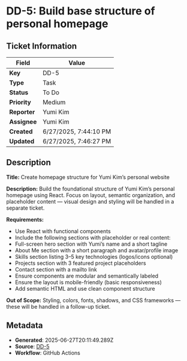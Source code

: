 # DD-5: Build base structure of personal homepage

## Ticket Information

| Field | Value |
|-------|-------|
| **Key** | DD-5 |
| **Type** | Task |
| **Status** | To Do |
| **Priority** | Medium |
| **Reporter** | Yumi Kim |
| **Assignee** | Yumi Kim |
| **Created** | 6/27/2025, 7:44:10 PM |
| **Updated** | 6/27/2025, 7:46:27 PM |

## Description

**Title:**
Create homepage structure for Yumi Kim’s personal website


**Description:**
Build the foundational structure of Yumi Kim’s personal homepage using React. Focus on layout, semantic organization, and placeholder content — visual design and styling will be handled in a separate ticket.


**Requirements:**


- Use React with functional components
- Include the following sections with placeholder or real content:
- Full-screen hero section with Yumi’s name and a short tagline
- About Me section with a short paragraph and avatar/profile image
- Skills section listing 3–5 key technologies (logos/icons optional)
- Projects section with 3 featured project placeholders
- Contact section with a mailto link
- Ensure components are modular and semantically labeled
- Ensure the layout is mobile-friendly (basic responsiveness)
- Add semantic HTML and use clean component structure


**Out of Scope:**
Styling, colors, fonts, shadows, and CSS frameworks — these will be handled in a follow-up ticket.


## Metadata

- **Generated**: 2025-06-27T20:11:49.289Z
- **Source**: [DD-5](https://yumik0404.atlassian.net/browse/DD-5)
- **Workflow**: GitHub Actions
